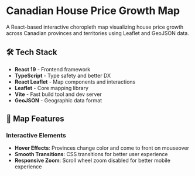 # Canadian House Price Growth Map

A React-based interactive choropleth map visualizing house price growth across Canadian provinces and territories using Leaflet and GeoJSON data.

## 🛠️ Tech Stack

- **React 19** - Frontend framework
- **TypeScript** - Type safety and better DX
- **React Leaflet** - Map components and interactions
- **Leaflet** - Core mapping library
- **Vite** - Fast build tool and dev server
- **GeoJSON** - Geographic data format

## 🎨 Map Features

### Interactive Elements

- **Hover Effects**: Provinces change color and come to front on mouseover
- **Smooth Transitions**: CSS transitions for better user experience
- **Responsive Zoom**: Scroll wheel zoom disabled for better mobile experience
